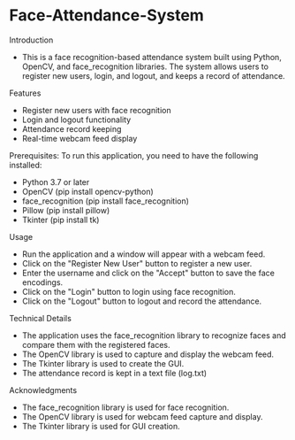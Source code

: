 # Face-Attendance-System
Introduction
- This is a face recognition-based attendance system built using Python, OpenCV, and face_recognition libraries. The system allows users to register new users, login, and logout, and keeps a record of attendance.

Features
- Register new users with face recognition
- Login and logout functionality
- Attendance record keeping
- Real-time webcam feed display

Prerequisites:
To run this application, you need to have the following installed:
- Python 3.7 or later
- OpenCV (pip install opencv-python)
- face_recognition (pip install face_recognition)
- Pillow (pip install pillow)
- Tkinter (pip install tk)
  
Usage
- Run the application and a window will appear with a webcam feed.
- Click on the "Register New User" button to register a new user.
- Enter the username and click on the "Accept" button to save the face encodings.
- Click on the "Login" button to login using face recognition.
- Click on the "Logout" button to logout and record the attendance.
  
Technical Details
- The application uses the face_recognition library to recognize faces and compare them with the registered faces.
- The OpenCV library is used to capture and display the webcam feed.
- The Tkinter library is used to create the GUI.
- The attendance record is kept in a text file (log.txt)
  
Acknowledgments
- The face_recognition library is used for face recognition.
- The OpenCV library is used for webcam feed capture and display.
- The Tkinter library is used for GUI creation.
